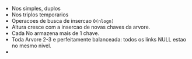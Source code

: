 - Nos simples, duplos
- Nos triplos temporarios
- Operacoes de busca de insercao `O(nlogn)`
- Altura cresce com a insercao de novas chaves da arvore.
- Cada No armazena mais de 1 chave.
- Toda Arvore 2-3 e perfeitamente balanceada: todos os links NULL estao no mesmo nivel.
- 